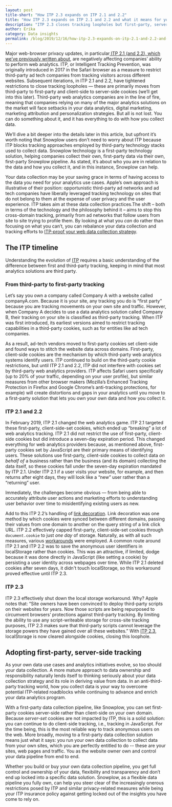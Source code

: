 ```yaml
---
layout: post
title-short: "How ITP 2.3 expands on ITP 2.1 and 2.2"
title: "How ITP 2.3 expands on ITP 2.1 and 2.2 and what it means for your web analytics"
description: "ITP 2.3 closes tracking loopholes but first-party, server-side-set tracking is the light at the end of the tunnel"
author: Erika
category: Data insights
permalink: /blog/2019/12/16/how-itp-2.3-expands-on-itp-2.1-and-2.2-and-what-it-means-for-your-web-analytics/
---
```


Major web-browser privacy updates, in particular[ ITP 2.1 (and 2.2), which we’ve previously written about](https://snowplowanalytics.com/blog/2019/06/17/how-ITP2.1-works-what-it-means-for-web-analytics/), are negatively affecting companies’ ability to perform web analytics. ITP, or Intelligent Tracking Prevention, was originally introduced in 2017 in the Safari browser as a measure to restrict third-party ad tech companies from tracking visitors across different websites. Subsequent iterations, in ITP 2.1 and 2.2, have tightened restrictions to close tracking loopholes — these are primarily moves from third-party to first-party and client-side to server-side cookies (we’ll get into this later). Third-party web analytics companies are in the line of fire, meaning that companies relying on many of the major analytics solutions on the market will face setbacks in your data analytics, digital marketing, marketing attribution and personalization strategies. But all is not lost. You can do something about it, and it has everything to do with how you collect data.

We’ll dive a bit deeper into the details later in this article, but upfront it’s worth noting that Snowplow users don’t need to worry about ITP because ITP blocks tracking approaches employed by third-party technology stacks used to collect data. Snowplow technology is a first-party technology solution, helping companies collect their own, first-party data via their own, first-party Snowplow pipeline. As stated, it’s about who you are in relation to the data and how you collect it, and in this instance, Snowplow can help. 

Your data collection may be your saving grace in terms of having access to the data you need for your analytics use cases. Apple’s own approach is illustrative of their position: opportunistic third-party ad networks and ad tech companies have liberally leveraged tracking technology on sites that do not belong to them at the expense of user privacy and the user experience. ITP takes aim at these data collection practices.The shift – both in terms of the technology and the philosophy behind it – aims to stop this cross-domain tracking, primarily from ad networks that follow users from site to site trying to profile them. By looking at what you _can_ do rather than focusing on what you can’t, you can rebalance your data collection and tracking efforts to [ITP-proof your web data collection strategy](https://snowplowanalytics.com/blog/2019/06/17/why-ITP2.1-affects-web-analytics-what-to-do-about-it/). 


## The ITP timeline

Understanding the evolution of [ITP](https://webkit.org/blog/category/privacy/) requires a basic understanding of the difference between first and third-party tracking, keeping in mind that most analytics solutions are third party. 


### From third-party to first-party tracking

Let’s say you own a company called Company A with a website called companyA.com. Because it is your site, any tracking you do is “first party” because you are tracking movements on your own site and traffic. However, when Company A decides to use a data analytics solution called Company B, their tracking on your site is classified as third-party tracking. When ITP was first introduced, its earliest versions aimed to restrict tracking capabilities in a third-party cookies, such as for entities like ad tech companies. 

As a result, ad-tech vendors moved to first-party cookies set client-side and found ways to stitch the website data across domains. First-party, client-side cookies are the mechanism by which third-party web analytics systems identify users. ITP continued to build on the third-party cookie restrictions, but until ITP 2.1 and 2.2, ITP did not interfere with cookies set by third-party web analytics providers. ITP affects Safari users specifically (up to 20% of your traffic, depending on your user profile), but similar measures from other browser makers (Mozilla’s Enhanced Tracking Protection in Firefox and Google Chrome’s anti-tracking protections, for example) will create distortions and gaps in your analytics until you move to a first-party solution that lets you own your own data and how you collect it.


### ITP 2.1 and 2.2

In February 2019, ITP 2.1 changed the web analytics game. ITP 2.1 targeted these first-party, client-side-set cookies, which ended up “breaking” a lot of web analytics tracking. ITP 2.1 did not restrict the use of first-party, client-side cookies but did introduce a seven-day expiration period. This changed everything for web analytics providers because, as mentioned above, first-party cookies set by JavaScript are their primary means of identifying users. These solutions use first-party, client-side cookies to collect data _on behalf of_ a business rather than the business (and its domain) collecting the data itself, so these cookies fall under the seven-day expiration mandated by ITP 2.1. Under ITP 2.1 if a user visits your website, for example, and then returns after eight days, they will look like a “new” user rather than a “returning” user. 

Immediately, the challenges become obvious — from being able to accurately attribute user actions and marketing efforts to understanding user behavior over time to misidentifying existing users as new. 

Add to this ITP 2.2’s handling of [link decoration](https://webkit.org/blog/8828/intelligent-tracking-prevention-2-2/). Link decoration was one method by which cookies were synced between different domains, passing their values from one domain to another on the query string of a link click URL. ITP 2.2 effectively capped first-party, client-side-set cookies through `document.cookie` to just _one day_ of storage. Naturally, as with all such measures, various [workarounds](https://www.simoahava.com/analytics/itp-2-1-and-web-analytics/) were employed. A common route around ITP 2.1 and ITP 2.2 was to save the anonymous user identifiers in localStorage rather than cookies. This was an attractive, if limited, dodge because it was done directly in JavaScript (like setting a cookie) by persisting a user identity across webpages over time. While ITP 2.1 deleted cookies after seven days, it didn't touch localStorage, so this workaround proved effective until ITP 2.3.


### ITP 2.3

ITP 2.3 effectively shut down the local storage workaround. Why? Apple notes that: “Site owners have been convinced to deploy third-party scripts on their websites for years. Now those scripts are being repurposed to circumvent browsers’ protections against third-party tracking. By limiting the ability to use any script-writeable storage for cross-site tracking purposes, ITP 2.3 makes sure that third-party scripts cannot leverage the storage powers they have gained over all these websites.” With [ITP 2.3](https://webkit.org/blog/9521/intelligent-tracking-prevention-2-3/), localStorage is now cleared alongside cookies, closing this loophole.


## Adopting first-party, server-side tracking

As your own data use cases and analytics initiatives evolve, so too should your data collection. A more mature approach to data ownership and responsibility naturally lends itself to thinking seriously about your data collection strategy and its role in deriving value from data. In an anti-third-party tracking world, how you collect data is your way to overcome potential ITP-related roadblocks while continuing to advance and enrich your data analytics program.

With a first-party data collection pipeline, like Snowplow, you can set first-party cookies server-side rather than client-side on your own domain. Because _server-set_ cookies are not impacted by ITP, this is a solid solution: you can continue to do client-side tracking, i.e., tracking in JavaScript. For the time being, this is the most reliable way to track anonymous users on the web. More broadly, moving to a first-party data collection solution means just what it says: you run your own data collection to collect data from your own sites, which you are perfectly entitled to do -- these are your sites, web pages and traffic. You as the website owner own and control your data pipeline from end to end. 

Whether you build or buy your own data collection pipeline, you get full control and ownership of your data, flexibility and transparency and don’t end up locked into a specific data solution. Snowplow, as a flexible data pipeline you fully own, can help you steer clear of the increasingly onerous restrictions posed by ITP and similar privacy-related measures while being your ITP insurance policy against getting locked out of the insights you have come to rely on.